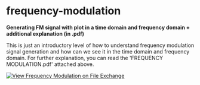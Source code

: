 # frequency-modulation
**Generating FM signal with plot in a time domain and frequency domain + additional explanation (in .pdf)**

This is just an introductory level of how to understand frequency modulation signal generation and how can we see it in the time domain and frequency domain. For further explanation, you can read the 'FREQUENCY MODULATION.pdf' attached above.

[![View Frequency Modulation on File Exchange](https://www.mathworks.com/matlabcentral/images/matlab-file-exchange.svg)](https://www.mathworks.com/matlabcentral/fileexchange/102009-frequency-modulation)
